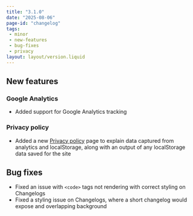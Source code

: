 ```yaml
---
title: "3.1.0"
date: "2025-08-06"
page-id: "changelog"
tags: 
 - minor
 - new-features
 - bug-fixes
 - privacy
layout: layout/version.liquid
---
```

## New features
### Google Analytics
- Added support for Google Analytics tracking

### Privacy policy
- Added a new [Privacy policy](/privacy) page to explain data captured from analytics and localStorage, along with an output of any localStorage data saved for the site

## Bug fixes
- Fixed an issue with `<code>` tags not rendering with correct styling on Changelogs
- Fixed a styling issue on Changelogs, where a short changelog would expose and overlapping background